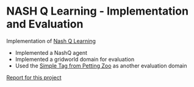 # NASH Q Learning - Implementation and Evaluation
Implementation of [Nash Q Learning](https://www.jmlr.org/papers/volume4/hu03a/hu03a.pdf)

- Implemented a NashQ agent 
- Implemented a gridworld domain for evaluation
- Used the [Simple Tag from Petting Zoo](https://www.pettingzoo.ml/mpe/simple_tag) as another evaluation domain

 [Report for this project](GT_PROJECT_REPORT%20(1).pdf)